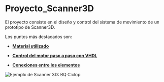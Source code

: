 # Proyecto_Scanner3D

El proyecto consiste en el diseño y control del sistema de movimiento de un prototipo de Scanner3D.

Los puntos más destacados son:

- [**Material utilizado**](https://github.com/sanchezco/proyecto_scanner3D/blob/master/material.md)

- [**Control del motor paso a paso con VHDL**](https://github.com/sanchezco/proyecto_scanner3D/blob/master/control_stepper_motor.md)

- [**Conexiones entre los elementos**](https://github.com/sanchezco/proyecto_scanner3D/blob/master/conexiones_elementos.md)

![Ejemplo de Scanner 3D: BQ Ciclop](D:\UNIVERSIDAD\TFG\Imagenes_TFG\ciclop)
